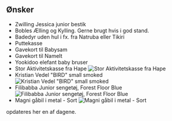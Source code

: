 ## Ønsker
- Zwilling Jessica junior bestik
- Bobles Ælling og Kylling. Gerne brugt hvis i god stand.
- Badedyr uden hul i fx. fra Natruba eller Tikiri
- Puttekasse
- Gavekort til Babysam
- Gavekort til NameIt
- Yookidoo elefant baby bruser
- Stor Aktivitetskasse fra Hape ![Stor Aktivitetskasse fra Hape](https://cdn.shopify.com/s/files/1/0633/9929/7245/products/5922_prod_1_600x.jpg?v=1653699921)
- Kristian Vedel "BIRD" small smoked ![Kristian Vedel "BIRD" small smoked](https://architectmade.com/wp-content/uploads/2019/10/Architectmade-Bird-Small-Smoked-Oak-Kristian-Vedel-shop.png)
- Filibabba Junior sengetøj, Forest Floor Blue ![Filibabba Junior sengetøj, Forest Floor Blue](https://littlehappy.dk/image/cache/catalog/Produktfotos/Scandinavianbabyproducts/forest_floor_blue1-74x74.jpg)
- Magni gåbil i metal - Sort ![Magni gåbil i metal - Sort](https://www.pixizoo.dk/media/catalog/product/cache/image/595x/9df78eab33525d08d6e5fb8d27136e95/2/1/21-77-new-front.jpg)

opdateres her en af dagene.

